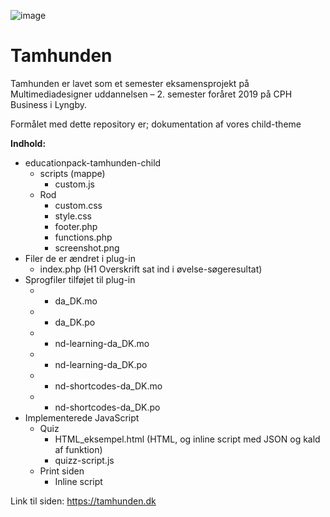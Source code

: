 ![image](https://drive.google.com/uc?export=view&id=1TgUuQ-TDY2b_a8_61ClKfXoHWVllVv3J) 

# Tamhunden

Tamhunden er lavet som et semester eksamensprojekt på Multimediadesigner uddannelsen – 2. semester foråret 2019 på CPH Business i Lyngby.

Formålet med dette repository er; dokumentation af vores child-theme

**Indhold:**
 * educationpack-tamhunden-child
    * scripts (mappe)
        -  custom.js
    * Rod
        - custom.css
        - style.css
        - footer.php
        - functions.php
        - screenshot.png
* Filer de er ændret i plug-in
    - index.php (H1 Overskrift sat ind i øvelse-søgeresultat)
* Sprogfiler tilføjet til plug-in
    * - da_DK.mo
    * - da_DK.po
    * - nd-learning-da_DK.mo
    * - nd-learning-da_DK.po
    * - nd-shortcodes-da_DK.mo
    * - nd-shortcodes-da_DK.po
* Implementerede JavaScript
    * Quiz
        - HTML_eksempel.html (HTML, og inline script med JSON og kald af funktion)
        - quizz-script.js
    * Print siden
        - Inline script

Link til siden: https://tamhunden.dk